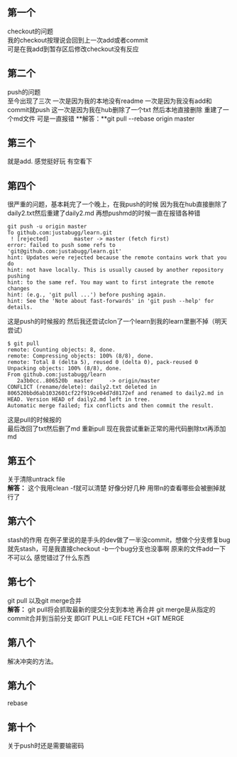 第一个  
------
checkout的问题<br>
我的checkout按理说会回到上一次add或者commit<br>
可是在我add到暂存区后修改checkout没有反应


第二个  
------
 push的问题  
 至今出现了三次  一次是因为我的本地没有readme  一次是因为我没有add和commit就push  这一次是因为我在hub删除了一个txt 然后本地直接删除 重建了一个md文件 可是一直报错
 **解答：**git pull --rebase origin master


第三个  
---
就是add. 感觉挺好玩 有空看下


第四个  
----
很严重的问题，基本耗完了一个晚上，在我push的时候 因为我在hub直接删除了daily2.txt然后重建了daily2.md 再想pushmd的时候一直在报错各种错  
```
git push -u origin master
To github.com:justabugg/learn.git
 ! [rejected]        master -> master (fetch first)
error: failed to push some refs to 'git@github.com:justabugg/learn.git'
hint: Updates were rejected because the remote contains work that you do
hint: not have locally. This is usually caused by another repository pushing
hint: to the same ref. You may want to first integrate the remote changes
hint: (e.g., 'git pull ...') before pushing again.
hint: See the 'Note about fast-forwards' in 'git push --help' for details.
```
这是push的时候报的
然后我还尝试clon了一个learn到我的learn里删不掉（明天尝试）
```
$ git pull
remote: Counting objects: 8, done.
remote: Compressing objects: 100% (8/8), done.
remote: Total 8 (delta 5), reused 0 (delta 0), pack-reused 0
Unpacking objects: 100% (8/8), done.
From github.com:justabugg/learn
   2a3b0cc..806520b  master     -> origin/master
CONFLICT (rename/delete): daily2.txt deleted in 806520bbd6ab1032601cf22f919ce04d7d8172ef and renamed to daily2.md in HEAD. Version HEAD of daily2.md left in tree.
Automatic merge failed; fix conflicts and then commit the result.
```
这是pull的时候报的<br>
最后改回了txt然后删了md 重新pull 现在我尝试重新正常的用代码删除txt再添加md


第五个  
-------
关于清除untrack file<br>
**解答：** 这个我用clean -f就可以清楚 好像分好几种 用带n的查看哪些会被删掉就行了<br>

第六个  
--------
stash的作用  在例子里说的是手头的dev做了一半没commit，想做个分支修复bug就先stash，可是我直接checkout -b一个bug分支也没事啊 原来的文件add一下不可以么 感觉错过了什么东西


第七个  
-------------
 git pull 以及git merge合并<br>
 **解答：**  git pull将会抓取最新的提交分支到本地 再合并  git merge是从指定的commit合并到当前分支 即GIT PULL=GIE FETCH +GIT MERGE


第八个 
----
 解决冲突的方法。


第九个
---
 rebase

第十个
----
关于push时还是需要输密码
